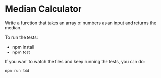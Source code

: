 # Median Calculator

Write a function that takes an array of numbers as an input and returns the median.

To run the tests:

- npm install
- npm test

If you want to watch the files and keep running the tests, you can do:

`npm run tdd`
